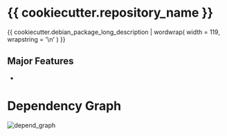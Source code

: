 
# {{ cookiecutter.repository_name }}

{{ cookiecutter.debian_package_long_description | wordwrap( width = 119, wrapstring = '\n' ) }}

## Major Features

* 

# Dependency Graph

![depend_graph](depend_graph.png)

